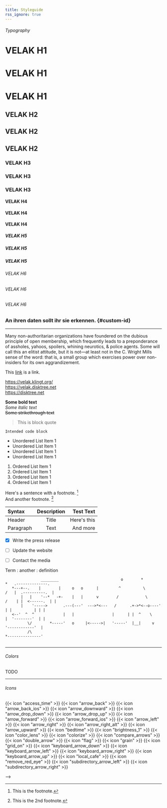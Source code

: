 ```yaml
---
title: Styleguide
rss_ignore: true
---
```

###### Typography
# VELAK H1
# VELAK H1
# VELAK H1
## VELAK H2
## VELAK H2
## VELAK H2
### VELAK H3
### VELAK H3
### VELAK H3
#### VELAK H4
#### VELAK H4
#### VELAK H4
##### VELAK H5
##### VELAK H5
##### VELAK H5
###### VELAK H6
###### VELAK H6
###### VELAK H6

### An ihren daten sollt ihr sie erkennen. {#custom-id}

---

Many non-authoritarian organizations have foundered on the dubious principle of open membership, which frequently leads to a preponderance of assholes, yahoos, spoilers, whining neurotics, & police agents. Some will call this an elitist attitude, but it is not—at least not in the C. Wright Mills sense of the word: that is, a small group which exercises power over non-insiders for its own aggrandizement.

This [link](https://disktree.net) is a link.

https://velak.klingt.org/  
https://velak.disktree.net  
https://disktree.net

**Some bold text**  
*Some italic text*  
~~Some strikethrough text~~  

> This is block quote

    Intended code block

- Unordered List Item 1
- Unordered List Item 1
- Unordered List Item 1
- Unordered List Item 1

1. Ordered List Item 1
2. Ordered List Item 1
3. Ordered List Item 1
4. Ordered List Item 1

Here's a sentence with a footnote. [^1]  
And another footnote. [^2]

[^1]: This is the footnote.
[^2]: This is the 2nd footnote.


| Syntax      | Description | Test Text     |
| :---        |    :----:   |          ---: |
| Header      | Title       | Here's this   |
| Paragraph   | Text        | And more      |


- [x] Write the press release
- [ ] Update the website
- [ ] Contact the media


Term
: another
: definition

```goat
                ________                            o        *          *   .--------------.
   *---+--.    |        |     o   o      |         ^          \        /   |  .----------.  |
       |   |    '--*   -+-    |   |      v        /            \      /    | |  <------.  | |
       |    '----->       .---(---'  --->*<---   /      .+->*<--o----'     | |          | | |
   <--'  ^  ^             |   |                 |      | |  ^    \         |  '--------'  | |
          \/        *-----'   o     |<----->|   '-----'  |__|     v         '------------'  |
          /\                                                               *---------------'
          
```

---

###### Colors
TODO

---

###### Icons

{{< icon "access_time" >}}
{{< icon "arrow_back" >}}
{{< icon "arrow_back_ios" >}}
{{< icon "arrow_downward" >}}
{{< icon "arrow_drop_down" >}}
{{< icon "arrow_drop_up" >}}
{{< icon "arrow_forward" >}}
{{< icon "arrow_forward_ios" >}}
{{< icon "arrow_left" >}}
{{< icon "arrow_right" >}}
{{< icon "arrow_right_alt" >}}
{{< icon "arrow_upward" >}}
{{< icon "bedtime" >}}
{{< icon "brightness_1" >}}
{{< icon "color_lens" >}}
{{< icon "colorize" >}}
{{< icon "compare_arrows" >}}
{{< icon "double_arrow" >}}
{{< icon "flag" >}}
{{< icon "grain" >}}
{{< icon "grid_on" >}}
{{< icon "keyboard_arrow_down" >}}
{{< icon "keyboard_arrow_left" >}}
{{< icon "keyboard_arrow_right" >}}
{{< icon "keyboard_arrow_up" >}}
{{< icon "local_cafe" >}}
{{< icon "remove_red_eye" >}}
{{< icon "subdirectory_arrow_left" >}}
{{< icon "subdirectory_arrow_right" >}}

<!-- ###### Images -->
<!-- <!-- ![alt text](image.jpg) --> -->
<!-- ![](/assets/sinewave.svg) -->

